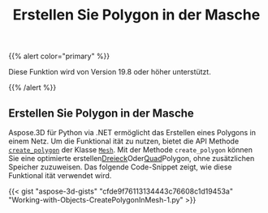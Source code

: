 ﻿---
title: Erstellen Sie Polygon in der Masche
type: docs
weight: 40
url: /de/python-net/create-polygon-in-mesh/
description: Aspose.3D für Python via .NET ermöglicht das Erstellen eines Polygons in einem Netz. Um die Funktional ität zu nutzen, bietet der API die CreatePolygon-Methode der Mesh-Klasse.
---
{{% alert color="primary" %}} 

Diese Funktion wird von Version 19.8 oder höher unterstützt.

{{% /alert %}} 
## **Erstellen Sie Polygon in der Masche**
Aspose.3D für Python via .NET ermöglicht das Erstellen eines Polygons in einem Netz. Um die Funktional ität zu nutzen, bietet die API Methode [`create_polygon`](https://reference.aspose.com/net/3d/aspose.threed.entities/mesh/methods/createpolygon) der Klasse [`Mesh`](https://reference.aspose.com/net/3d/aspose.threed.entities/mesh). Mit der Methode `create_polygon` können Sie eine optimierte erstellen[Dreieck](https://reference.aspose.com/net/3d/aspose.threed.entities/mesh/methods/createpolygon)Oder[Quad](https://reference.aspose.com/net/3d/aspose.threed.entities.mesh/createpolygon/methods/1)Polygon, ohne zusätzlichen Speicher zuzuweisen. Das folgende Code-Snippet zeigt, wie diese Funktional ität verwendet wird.

{{< gist "aspose-3d-gists" "cfde9f76113134443c76608c1d19453a" "Working-with-Objects-CreatePolygonInMesh-1.py" >}}
